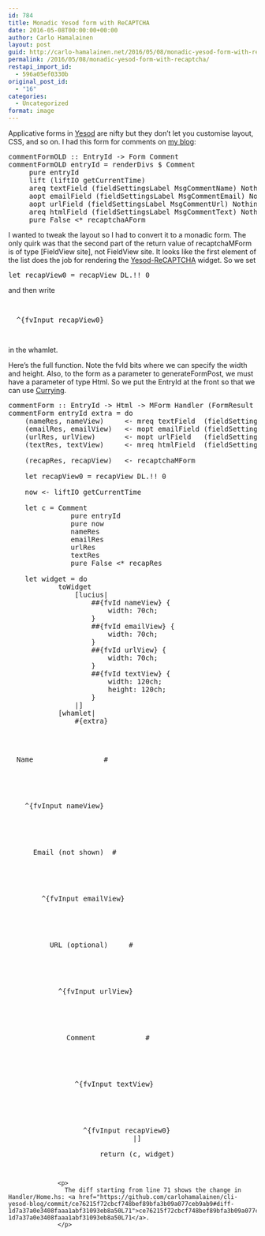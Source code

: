 ```yaml
---
id: 784
title: Monadic Yesod form with ReCAPTCHA
date: 2016-05-08T00:00:00+00:00
author: Carlo Hamalainen
layout: post
guid: http://carlo-hamalainen.net/2016/05/08/monadic-yesod-form-with-recaptcha/
permalink: /2016/05/08/monadic-yesod-form-with-recaptcha/
restapi_import_id:
  - 596a05ef0330b
original_post_id:
  - "16"
categories:
  - Uncategorized
format: image
---
```

Applicative forms in [Yesod](http://www.yesodweb.com/book/forms) are nifty but they don&#8217;t let you customise layout, CSS, and so on. I had this form for comments on [my blog](https://github.com/carlohamalainen/cli-yesod-blog): 

<pre>commentFormOLD :: EntryId -&gt; Form Comment
commentFormOLD entryId = renderDivs $ Comment
     pure entryId
     lift (liftIO getCurrentTime)
     areq textField (fieldSettingsLabel MsgCommentName) Nothing
     aopt emailField (fieldSettingsLabel MsgCommentEmail) Nothing
     aopt urlField (fieldSettingsLabel MsgCommentUrl) Nothing
     areq htmlField (fieldSettingsLabel MsgCommentText) Nothing
     pure False &lt;* recaptchaAForm
</pre>

I wanted to tweak the layout so I had to convert it to a monadic form. The only quirk was that the second part of the return value of recaptchaMForm is of type [FieldView site], not FieldView site. It looks like the first element of the list does the job for rendering the [Yesod-ReCAPTCHA](http://hackage.haskell.org/package/yesod-recaptcha-1.4/docs/Yesod-ReCAPTCHA.html) widget. So we set 

<pre>let recapView0 = recapView DL.!! 0
</pre>

and then write 

<pre><p>
  ^{fvInput recapView0}
  </pre>
  
  
  <p>
    in the whamlet. 
  </p>
  
  
  <p>
    Here&#8217;s the full function. Note the fvId bits where we can specify the width and height. Also, to the form as a parameter to generateFormPost, we must have a parameter of type Html. So we put the EntryId at the front so that we can use <a href="https://en.wikipedia.org/wiki/Currying">Currying</a>. 
  </p>
  
  
  <pre>
commentForm :: EntryId -> Html -> MForm Handler (FormResult Comment, Widget)
commentForm entryId extra = do
    (nameRes, nameView)     <- mreq textField  (fieldSettingsLabel MsgCommentName)  Nothing
    (emailRes, emailView)   <- mopt emailField (fieldSettingsLabel MsgCommentEmail) Nothing
    (urlRes, urlView)       <- mopt urlField   (fieldSettingsLabel MsgCommentUrl)   Nothing
    (textRes, textView)     <- mreq htmlField  (fieldSettingsLabel MsgCommentText)  Nothing

    (recapRes, recapView)   <- recaptchaMForm

    let recapView0 = recapView DL.!! 0

    now <- liftIO getCurrentTime

    let c = Comment
               pure entryId
               pure now
               nameRes
               emailRes
               urlRes
               textRes
               pure False <* recapRes

    let widget = do
            toWidget
                [lucius|
                    ##{fvId nameView} {
                        width: 70ch;
                    }
                    ##{fvId emailView} {
                        width: 70ch;
                    }
                    ##{fvId urlView} {
                        width: 70ch;
                    }
                    ##{fvId textView} {
                        width: 120ch;
                        height: 120ch;
                    }
                |]
            [whamlet|
                #{extra}
                

<p>
  Name                 #
                  
  
  <p>
    ^{fvInput nameView}
                    
    
    <p>
      Email (not shown)  #
                      
      
      <p>
        ^{fvInput emailView}
                        
        
        <p>
          URL (optional)     #
                          
          
          <p>
            ^{fvInput urlView}
                            
            
            <p>
              Comment            #
                              
              
              <p>
                ^{fvInput textView}
                                
                
                <p>
                  ^{fvInput recapView0}
                              |]
                  
                      return (c, widget)
                  </pre>
                  
                  
                  <p>
                    The diff starting from line 71 shows the change in Handler/Home.hs: <a href="https://github.com/carlohamalainen/cli-yesod-blog/commit/ce76215f72cbcf748bef89bfa3b09a077ceb9ab9#diff-1d7a37a0e3408faaa1abf31093eb8a50L71">ce76215f72cbcf748bef89bfa3b09a077ceb9ab9#diff-1d7a37a0e3408faaa1abf31093eb8a50L71</a>. 
                  </p>